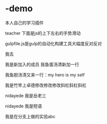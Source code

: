 # -demo

本人自己的学习插件

teacher 下面是js的上下左右的手势滑动

gulpfile.js是gulp的自动化构建工具大幅度反对反对

我去

我是新加入的成员
我鱼蛋汤清新加一行

我鱼胆汤清又来一行：my hero is my self


我是竹竿上卓德修改修改修改斜杠斜杠斜杠

nidayede 我是岳老三

nidayede 我是短语


我是在分支上做的实验abc




